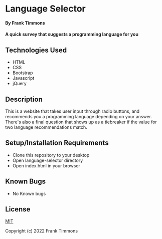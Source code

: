 # Language Selector

#### By Frank Timmons

#### A quick survey that suggests a programming language for you

## Technologies Used

* HTML
* CSS
* Bootstrap
* Javascript
* jQuery

## Description

This is a website that takes user input through radio buttons, and recommends you a programming language depending on your answer. There's also a final question that shows up as a tiebreaker if the value for two language recommendations match.

## Setup/Installation Requirements

* Clone this repository to your desktop
* Open language-selector directory
* Open index.html in your browser

## Known Bugs

* No Known bugs

## License

[MIT](/LICENSE)

Copyright (c) 2022 Frank Timmons